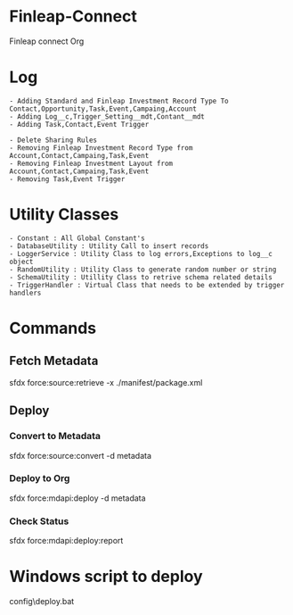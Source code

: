 # Finleap-Connect
Finleap connect Org

# Log
    - Adding Standard and Finleap Investment Record Type To Contact,Opportunity,Task,Event,Campaing,Account
    - Adding Log__c,Trigger_Setting__mdt,Contant__mdt
    - Adding Task,Contact,Event Trigger

    - Delete Sharing Rules 
    - Removing Finleap Investment Record Type from Account,Contact,Campaing,Task,Event
    - Removing Finleap Investment Layout from Account,Contact,Campaing,Task,Event
    - Removing Task,Event Trigger




# Utility Classes
    - Constant : All Global Constant's 
    - DatabaseUtility : Utility Call to insert records
    - LoggerService : Utility Class to log errors,Exceptions to log__c object
    - RandomUtility : Utility Class to generate random number or string
    - SchemaUtility : Utillity Class to retrive schema related details
    - TriggerHandler : Virtual Class that needs to be extended by trigger handlers



# Commands
## Fetch Metadata
sfdx force:source:retrieve -x ./manifest/package.xml 

## Deploy
### Convert to Metadata
sfdx force:source:convert -d metadata
### Deploy to Org
sfdx force:mdapi:deploy -d metadata  
### Check Status
sfdx force:mdapi:deploy:report 

# Windows script to deploy
config\deploy.bat

